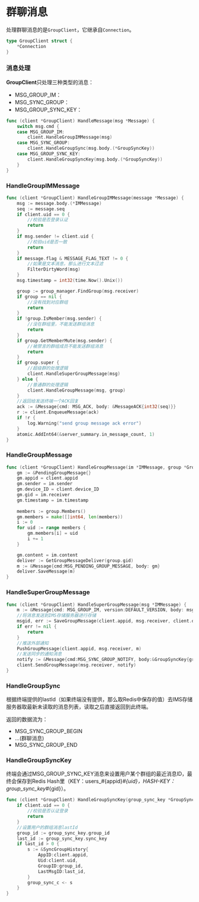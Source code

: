 # 群聊消息

处理群聊消息的是`GroupClient`，它继承自`Connection`。

```go
type GroupClient struct {
	*Connection
}
```

### 消息处理

**GroupClient**只处理三种类型的消息：

* MSG_GROUP_IM：
* MSG_SYNC_GROUP：
* MSG_GROUP_SYNC_KEY：

```go
func (client *GroupClient) HandleMessage(msg *Message) {
	switch msg.cmd {
	case MSG_GROUP_IM:
		client.HandleGroupIMMessage(msg)
	case MSG_SYNC_GROUP:
		client.HandleGroupSync(msg.body.(*GroupSyncKey))
	case MSG_GROUP_SYNC_KEY:
		client.HandleGroupSyncKey(msg.body.(*GroupSyncKey))
	}
}
```

### HandleGroupIMMessage

```go
func (client *GroupClient) HandleGroupIMMessage(message *Message) {
	msg := message.body.(*IMMessage)
	seq := message.seq		
	if client.uid == 0 {
		//校验是否登录认证
		return
	}
	if msg.sender != client.uid {
		//校验uid是否一致
		return
	}
	if message.flag & MESSAGE_FLAG_TEXT != 0 {
		//如果是文本消息，那么进行文本过滤
		FilterDirtyWord(msg)
	}
	msg.timestamp = int32(time.Now().Unix())

	group := group_manager.FindGroup(msg.receiver)
	if group == nil {
		//没有找到对应群组
		return
	}
	if !group.IsMember(msg.sender) {
		//没在群组里，不能发送群组消息
		return
	}
	if group.GetMemberMute(msg.sender) {
		//被禁言的群组成员不能发送群组消息
		return
	}
	if group.super {
		//超级群的处理逻辑
		client.HandleSuperGroupMessage(msg)
	} else {
		//普通群的处理逻辑
		client.HandleGroupMessage(msg, group)
	}
    //返回给发送终端一个ACK回复
	ack := &Message{cmd: MSG_ACK, body: &MessageACK{int32(seq)}}
	r := client.EnqueueMessage(ack)
	if !r {
		log.Warning("send group message ack error")
	}
	atomic.AddInt64(&server_summary.in_message_count, 1)
}
```

### HandleGroupMessage

```go
func (client *GroupClient) HandleGroupMessage(im *IMMessage, group *Group) {
	gm := &PendingGroupMessage{}
	gm.appid = client.appid
	gm.sender = im.sender	
	gm.device_ID = client.device_ID
	gm.gid = im.receiver
	gm.timestamp = im.timestamp
	
	members := group.Members()
	gm.members = make([]int64, len(members))
	i := 0
	for uid := range members {
		gm.members[i] = uid
		i += 1
	}

	gm.content = im.content
	deliver := GetGroupMessageDeliver(group.gid)
	m := &Message{cmd:MSG_PENDING_GROUP_MESSAGE, body: gm}
	deliver.SaveMessage(m)
}
```

### HandleSuperGroupMessage

```go
func (client *GroupClient) HandleSuperGroupMessage(msg *IMMessage) {
	m := &Message{cmd: MSG_GROUP_IM, version:DEFAULT_VERSION, body: msg}
	//将消息发送到IMS存储服务器进行存储
	msgid, err := SaveGroupMessage(client.appid, msg.receiver, client.device_ID, m)
	if err != nil {
		return
	}
	//推送外部通知
	PushGroupMessage(client.appid, msg.receiver, m)
	//发送同步的通知消息
	notify := &Message{cmd:MSG_SYNC_GROUP_NOTIFY, body:&GroupSyncKey{group_id:msg.receiver, sync_key:msgid}}
	client.SendGroupMessage(msg.receiver, notify)
}
```

### HandleGroupSync

根据终端提供的lastId（如果终端没有提供，那么取Redis中保存的值）去IMS存储服务器取最新未读取的消息列表，读取之后直接返回到此终端。

返回的数据流为：

- MSG_SYNC_GROUP_BEGIN
- ...(群聊消息)
- MSG_SYNC_GROUP_END

### HandleGroupSyncKey

终端会通过MSG_GROUP_SYNC_KEY消息来设置用户某个群组的最近消息ID，最终会保存到Redis Hash里（KEY：users_#{appid}_#{uid}，HASH-KEY：group_sync_key_#{gid}）。

```go
func (client *GroupClient) HandleGroupSyncKey(group_sync_key *GroupSyncKey) {
	if client.uid == 0 {
		//校验是否认证登录
		return
	}
	//设置用户的群组消息lastId
	group_id := group_sync_key.group_id
	last_id := group_sync_key.sync_key
	if last_id > 0 {
		s := &SyncGroupHistory{
			AppID:client.appid, 
			Uid:client.uid, 
			GroupID:group_id, 
			LastMsgID:last_id,
		}
		group_sync_c <- s
	}
}
```